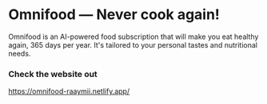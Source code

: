 # Omnifood — Never cook again!

Omnifood is an AI-powered food subscription that will make you eat healthy again, 365 days per year. It's tailored to your personal tastes and nutritional needs.

### Check the website out
https://omnifood-raaymii.netlify.app/
